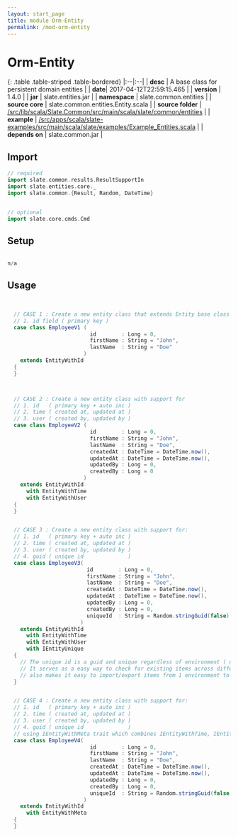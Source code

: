 ```yaml
---
layout: start_page
title: module Orm-Entity
permalink: /mod-orm-entity
---
```


# Orm-Entity

{: .table .table-striped .table-bordered}
|:--|:--|
| **desc** | A base class for persistent domain entities | 
| **date**| 2017-04-12T22:59:15.465 |
| **version** | 1.4.0  |
| **jar** | slate.entities.jar  |
| **namespace** | slate.common.entities  |
| **source core** | slate.common.entities.Entity.scala  |
| **source folder** | [/src/lib/scala/Slate.Common/src/main/scala/slate/common/entities](https://github.com/code-helix/slatekit/tree/master/src/lib/scala/Slate.Common/src/main/scala/slate/common/entities)  |
| **example** | [/src/apps/scala/slate-examples/src/main/scala/slate/examples/Example_Entities.scala](https://github.com/code-helix/slatekit/tree/master/src/apps/scala/slate-examples/src/main/scala/slate/examples/Example_Entities.scala) |
| **depends on** |  slate.common.jar  |

## Import
```scala 
// required 
import slate.common.results.ResultSupportIn
import slate.entities.core._
import slate.common.{Result, Random, DateTime}


// optional 
import slate.core.cmds.Cmd


```

## Setup
```scala

n/a

```

## Usage
```scala


  // CASE 1 : Create a new entity class that extends Entity base class with built in support for
  // 1. id field ( primary key )
  case class EmployeeV1 (
                          id        : Long = 0,
                          firstName : String = "John",
                          lastName  : String = "Doe"
                        )
    extends EntityWithId
  {
  }



  // CASE 2 : Create a new entity class with support for
  // 1. id   ( primary key + auto inc )
  // 2. time ( created at, updated at )
  // 3. user ( created by, updated by )
  case class EmployeeV2 (
                          id        : Long = 0,
                          firstName : String = "John",
                          lastName  : String = "Doe",
                          createdAt : DateTime = DateTime.now(),
                          updatedAt : DateTime = DateTime.now(),
                          updatedBy : Long = 0,
                          createdBy : Long = 0
                        )
    extends EntityWithId
      with EntityWithTime
      with EntityWithUser
  {
  }


  // CASE 3 : Create a new entity class with support for:
  // 1. id   ( primary key + auto inc )
  // 2. time ( created at, updated at )
  // 3. user ( created by, updated by )
  // 4. guid ( unique id              )
  case class EmployeeV3(
                         id        : Long = 0,
                         firstName : String = "John",
                         lastName  : String = "Doe",
                         createdAt : DateTime = DateTime.now(),
                         updatedAt : DateTime = DateTime.now(),
                         updatedBy : Long = 0,
                         createdBy : Long = 0,
                         uniqueId  : String = Random.stringGuid(false)
                       )
    extends EntityWithId
      with EntityWithTime
      with EntityWithUser
      with IEntityUnique
  {
    // The unique id is a guid and unique regardless of environment ( dev, qa, staging, prod )
    // It serves as a easy way to check for existing items across different environments and
    // also makes it easy to import/export items from 1 environment to another ( e.g. pro to dev )
  }


  // CASE 4 : Create a new entity class with support for:
  // 1. id   ( primary key + auto inc )
  // 2. time ( created at, updated at )
  // 3. user ( created by, updated by )
  // 4. guid ( unique id              )
  // using IEntityWithMeta trait which combines IEntityWithTime, IEntityWithUser, IEntityWithGuid
  case class EmployeeV4(
                          id        : Long = 0,
                          firstName : String = "John",
                          lastName  : String = "Doe",
                          createdAt : DateTime = DateTime.now(),
                          updatedAt : DateTime = DateTime.now(),
                          updatedBy : Long = 0,
                          createdBy : Long = 0,
                          uniqueId  : String = Random.stringGuid(false)
                        )
    extends EntityWithId
      with EntityWithMeta
  {
  }
  

```

